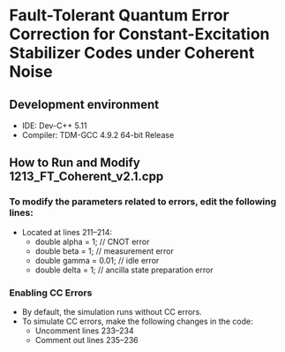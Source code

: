 # Fault-Tolerant Quantum Error Correction for Constant-Excitation Stabilizer Codes under Coherent Noise

##  Development environment
- IDE: Dev-C++ 5.11
- Compiler: TDM-GCC 4.9.2 64-bit Release

## How to Run and Modify 1213_FT_Coherent_v2.1.cpp

### To modify the parameters related to errors, edit the following lines:
-   Located at lines 211–214:
    -   double alpha = 1; // CNOT error
    -   double beta = 1;  // measurement error
    -   double gamma = 0.01; // idle error
    -   double delta = 1;  // ancilla state preparation error

### Enabling CC Errors 
- By default, the simulation runs without CC errors.
- To simulate CC errors, make the following changes in the code:
    - Uncomment lines 233–234
    - Comment out lines 235–236
